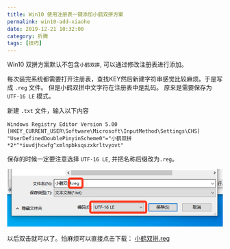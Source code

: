 ```yaml
---
title: Win10 使用注册表一键添加小鹤双拼方案
permalink: win10-add-xiaohe
date: 2019-12-21 10:32:00
category: 折腾
tags: [技巧]
---
```


Win10 双拼方案默认不包含`小鹤双拼`, 可以通过修改注册表进行添加。 

每次装完系统都需要打开注册表，查找KEY然后新建字符串感觉比较麻烦。于是写成 `.reg` 文件。 但是小鹤双拼中文字符在注册表中是乱码。 原来是需要保存为 `UTF-16 LE` 模式。

新建 `.txt` 文件，输入以下内容

```
Windows Registry Editor Version 5.00
[HKEY_CURRENT_USER\Software\Microsoft\InputMethod\Settings\CHS]
"UserDefinedDoublePinyinScheme0"="小鹤双拼*2*^*iuvdjhcwfg^xmlnpbksqszxkrltvyovt"
```

保存的时候一定要注意选择 `UTF-16 LE`,  并把名称后缀改为`.reg`。

![](../assets/images/xiaohe-reg.png)

以后双击就可以了。怕麻烦可以直接点击下载： [小鹤双拼.reg](/小鹤双拼.reg)